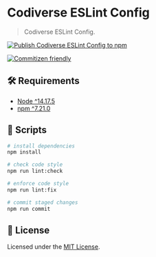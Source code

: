 # Codiverse ESLint Config

> Codiverse ESLint Config.

[![Publish Codiverse ESLint Config to npm](https://github.com/bulicmatko/codiverse-eslint-config/actions/workflows/publish.yml/badge.svg)](https://github.com/bulicmatko/codiverse-eslint-config/actions/workflows/publish.yml)

[![Commitizen friendly](https://img.shields.io/badge/commitizen-friendly-brightgreen.svg)](http://commitizen.github.io/cz-cli/)

## 🛠 Requirements

- [Node ^14.17.5](https://nodejs.org)
- [npm ^7.21.0](https://www.npmjs.com)

## 📜 Scripts

```bash
# install dependencies
npm install

# check code style
npm run lint:check

# enforce code style
npm run lint:fix

# commit staged changes
npm run commit
```

## 🧾 License

Licensed under the [MIT License](./LICENSE).
